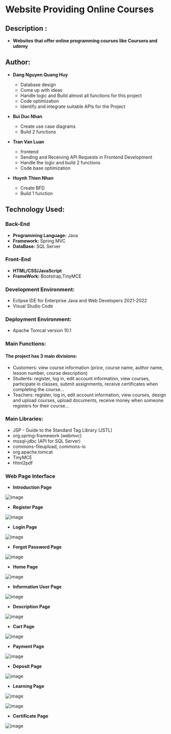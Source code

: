 # Website Providing Online Courses

## Description :

- **Websites that offer online programming courses like Coursera and udemy**
## Author:

- **Dang Nguyen Quang Huy**
  - Database design
  - Come up with ideas
  - Handle logic and Build almost all functions for this project
  - Code optimization
  - Identify and integrate suitable APIs for the Project


- **Bui Duc Nhan**
  - Create use case diagrams
  - Build 2 functions

- **Tran Van Luan**
  - frontend
  - Sending and Receiving API Requests in Frontend Development
  - Handle the logic and build 2 functions
  - Code base optimization

- **Huynh Thien Nhan**
  - Create BFD
  - Build 1 function


## Technology Used:

### Back-End
- **Programming Language:** Java
- **Framework:** Spring MVC
- **DataBase:** SQL Server
### Front-End
- **HTML/CSS/JavaScript**
- **FrameWork:** Bootstrap,TinyMCE
### Development Environment:

- Eclipse IDE for Enterprise Java and Web Developers 2021-2022
- Visual Studio Code

### Deployment Environment:

- Apache Tomcat version 10.1

### Main Functions:
#### The project has 3 main divisions:
- Customers: view course information (price, course name, author name, lesson number, course description)
- Students: register, log in, edit account information, view courses, participate in classes, submit assignments, receive certificates when completing the course...
- Teachers: register, log in, edit account information, view courses, design and upload courses, upload documents, receive money when someone registers for their course...

### Main Libraries:

- JSP - Guide to the Standard Tag Library (JSTL)
- org.spring-framework (webmvc)
- mssql-jdbc (API for SQL Server)
- commons-fileupload, commons-io
- org.apache.tomcat
- TinyMCE
- Html2pdf

### Web Page Interface

- **Introduction Page**
  
![image](https://github.com/ZeusCoderBE/website-providing-online-courses/assets/117000361/da5615eb-9025-4143-9f0a-08a29d95a285)

- **Register Page**

![image](https://github.com/ZeusCoderBE/website-providing-online-courses/assets/117000361/585db885-a1ef-4a59-b9c6-9bb77bd5517e)


- **Login Page**

![image](https://github.com/ZeusCoderBE/website-providing-online-courses/assets/117000361/7ba7583e-47f1-4ded-9600-276c2974e479)

- **Forgot Password Page**

![image](https://github.com/ZeusCoderBE/website-providing-online-courses/assets/117000361/8cf4d409-bb24-43ea-abb5-aa428e285f3d)

- **Home Page**
  
![image](https://github.com/ZeusCoderBE/website-providing-online-courses/assets/117000361/0efc9a3b-323a-49f0-882c-3c9203a8c650)


- **Information User Page**

![image](https://github.com/ZeusCoderBE/website-providing-online-courses/assets/117000361/a0d72c0e-efe6-464b-a3b7-d273f76aa5eb)

- **Description Page**
  
![image](https://github.com/ZeusCoderBE/website-providing-online-courses/assets/117000361/25253c05-063c-4327-8808-dafed6cf43cc)

- **Cart Page**
  
![image](https://github.com/ZeusCoderBE/website-providing-online-courses/assets/117000361/018ebab3-665f-4195-8882-4c08b70bbaab)
  
- **Payment Page**
  
![image](https://github.com/ZeusCoderBE/website-providing-online-courses/assets/117000361/72ae7a8d-3c81-4754-8779-1655e3af9d5e)

- **Deposit Page**

![image](https://github.com/ZeusCoderBE/website-providing-online-courses/assets/117000361/54717de6-6e05-4627-bbe0-3dfe03f1e2d9)


- **Learning Page**
  
![image](https://github.com/ZeusCoderBE/website-providing-online-courses/assets/117000361/ad48346d-6fc6-4cdf-a55a-c894faea730e)

![image](https://github.com/ZeusCoderBE/website-providing-online-courses/assets/117000361/55b16b9d-82f7-4456-acd1-e80c879f612d)


- **Certificate Page**

![image](https://github.com/ZeusCoderBE/website-providing-online-courses/assets/117000361/2e28a7d7-49eb-49e9-b202-09f491cb68ce)







